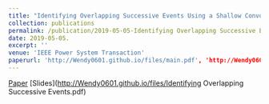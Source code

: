 ```yaml
---
title: "Identifying Overlapping Successive Events Using a Shallow Convolutional Neural Network"
collection: publications
permalink: /publication/2019-05-05-Identifying Overlapping Successive Events Using a Shallow Convolutional Neural Network
date: 2019-05-05.
excerpt: ''
venue: 'IEEE Power System Transaction'
paperurl: 'http://Wendy0601.github.io/files/main.pdf', 'http://Wendy0601.github.io/files/Identifying Overlapping Successive Events.pdf'
--- 
```

[Paper](http://Wendy0601.github.io/files/main.pdf)
[Slides](http://Wendy0601.github.io/files/Identifying Overlapping Successive Events.pdf) 
